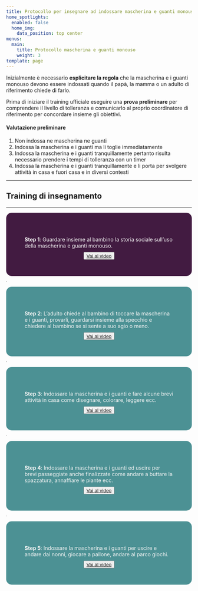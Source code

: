 ```yaml
---
title: Protocollo per insegnare ad indossare mascherina e guanti monouso
home_spotlights:
  enabled: false
  home_img:
    data_position: top center
menus:
  main:
    title: Protocollo mascherina e guanti monouso
    weight: 3
template: page
---
```

Inizialmente è necessario **esplicitare la regola** che la mascherina e i guanti monouso devono essere indossati quando il papà, la mamma o un adulto di riferimento chiede di farlo.

Prima di iniziare il training ufficiale eseguire una **prova preliminare** per comprendere il livello di tolleranza e comunicarlo al proprio coordinatore di riferimento per concordare insieme gli obiettivi.

#### Valutazione preliminare

1. Non indossa ne mascherina ne guanti
2. Indossa la mascherina e i guanti ma li toglie immediatamente
3. Indossa la mascherina e i guanti tranquillamente pertanto risulta necessario prendere i tempi di tolleranza con un timer
4. Indossa la mascherina e i guanti tranquillamente e li porta per svolgere attività in casa e fuori casa e in diversi contesti

- - -

## Training di insegnamento

- - -

<div style="background-color:#421b41;color:whitesmoke;padding:50px;border-radius:15px">

**Step 1**: Guardare insieme al bambino la storia sociale sull’uso della mascherina e guanti monouso.

<style>
.container {
  height: 10px;
  position: relative;
}

.center {
  margin: 0;
  position: absolute;
  top: 50%;
  left: 50%;
  -ms-transform: translate(-50%, -50%);
  transform: translate(-50%, -50%);
}
</style>

<div class="container">
  <div class="center">
    <button><a href="https://drive.google.com/file/d/1BezZR7-ixem4r8NyRgETSOArmz0gK3TM/view?usp=sharing" target="_top">Vai al video</a></button>
  </div>
</div>

</div>

<hr width="0%">

<div style="background-color:#4c9194;color:whitesmoke;padding:50px;border-radius:15px">

**Step 2**: L’adulto chiede al bambino di toccare la mascherina e i guanti, provarli, guardarsi insieme alla specchio e chiedere al bambino se si sente a suo agio o meno.

<style>
.container {
  height: 10px;
  position: relative;
}

.center {
  margin: 0;
  position: absolute;
  top: 50%;
  left: 50%;
  -ms-transform: translate(-50%, -50%);
  transform: translate(-50%, -50%);
}
</style>

<div class="container">
  <div class="center">
     <button><a href="https://drive.google.com/file/d/18oXev1aqe-NyTxdtHZ17CPqg8V2rredH/view?usp=sharing">Vai al video</a></button>
  </div>
</div>

</div>

<hr width="0%">

<div style="background-color:#4c9194;color:whitesmoke;padding:50px;border-radius:15px">

**Step 3**: Indossare la mascherina e i guanti e fare alcune brevi attività in casa come disegnare, colorare, leggere ecc.

<style>
.container {
  height: 10px;
  position: relative;
}

.center {
  margin: 0;
  position: absolute;
  top: 50%;
  left: 50%;
  -ms-transform: translate(-50%, -50%);
  transform: translate(-50%, -50%);
}
</style>

<div class="container">
  <div class="center">
    <button><a href="https://drive.google.com/file/d/1zo3ZNYXLmK0xfx_aXGfPQSuwY0k-WbUs/view?usp=sharing">Vai al video</a></button>
  </div>
</div>

</div>

<hr width="0%">

<div style="background-color:#4c9194;color:whitesmoke;padding:50px;border-radius:15px">

**Step 4**:  Indossare la mascherina e i guanti ed uscire per brevi passeggiate anche finalizzate come andare a buttare la spazzatura, annaffiare le piante ecc.

<style>
.container {
  height: 10px;
  position: relative;
}

.center {
  margin: 0;
  position: absolute;
  top: 50%;
  left: 50%;
  -ms-transform: translate(-50%, -50%);
  transform: translate(-50%, -50%);
}
</style>

<div class="container">
  <div class="center">
    <button><a href="https://drive.google.com/file/d/1pEPPkfDj_coo1H7ekuRiKDCwtwTHUNzR/view?usp=sharing">Vai al video</a></button>
  </div>
</div>

</div>

<hr width="0%">


<div style="background-color:#4c9194;color:whitesmoke;padding:50px;border-radius:15px">

**Step 5**: Indossare la mascherina e i guanti per uscire e andare dai nonni, giocare a pallone, andare al parco giochi.

<style>
.container {
  height: 10px;
  position: relative;
}

.center {
  margin: 0;
  position: absolute;
  top: 50%;
  left: 50%;
  -ms-transform: translate(-50%, -50%);
  transform: translate(-50%, -50%);
}
</style>

<div class="container">
  <div class="center">
    <button><a href="https://drive.google.com/file/d/1nkb_25ucB1ZQKlowE6HSjJlCdkQX-U-B/view?usp=sharing">Vai al video</a></button>
  </div>
</div>

</div>
